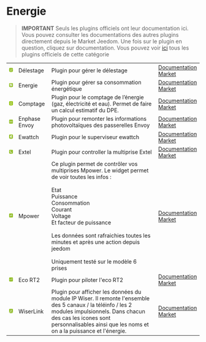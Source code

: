 
# Energie


>**IMPORTANT**
>Seuls les plugins officiels ont leur documentation ici. Vous pouvez consulter les documentations des autres plugins directement depuis le Market Jeedom. Une fois sur le plugin en question, cliquez sur documentation.
>Vous pouvez voir [ici](https://market.jeedom.com/index.php?v=d&p=market&type=plugin&categorie=energy) tous les plugins officiels de cette catégorie


| | | | |
|--- | --- | --- | ---|
|<img src="delestage/delestage_icon.png" class="pluginLogo" width="100" />|Délestage|Plugin pour gérer le délestage|[Documentation](delestage/index.md)<br/>[Market](https://market.jeedom.com/index.php?v=d&p=market_display&id=2616)|
|<img src="energy/energy_icon.png" class="pluginLogo" width="100" />|Energie|Plugin pour gérer sa consommation énergétique|[Documentation](energy/index.md)<br/>[Market](https://market.jeedom.com/index.php?v=d&p=market_display&id=54)|
|<img src="energy2/energy2_icon.png" class="pluginLogo" width="100" />|Comptage|Plugin pour le comptage de l’énergie (gaz, électricité et eau). Permet de faire un calcul estimatif du DPE.|[Documentation](energy2/index.md)<br/>[Market](https://market.jeedom.com/index.php?v=d&p=market_display&id=3591)|
|<img src="envoy/envoy_icon.png" class="pluginLogo" width="100" />|Enphase Envoy|Plugin pour remonter les informations photovoltaïques des passerelles Envoy|[Documentation](envoy/index.md)<br/>[Market](https://market.jeedom.com/index.php?v=d&p=market_display&id=3992)|
|<img src="ewattch/ewattch_icon.png" class="pluginLogo" width="100" />|Ewattch|Plugin pour le superviseur ewattch|[Documentation](ewattch/index.md)<br/>[Market](https://market.jeedom.com/index.php?v=d&p=market_display&id=1668)|
|<img src="extel/extel_icon.png" class="pluginLogo" width="100" />|Extel|Plugin pour controller la multiprise Extel|[Documentation](extel/index.md)<br/>[Market](https://market.jeedom.com/index.php?v=d&p=market_display&id=2979)|
|<img src="mpower/mpower_icon.png" class="pluginLogo" width="100" />|Mpower|Ce plugin permet de contrôler vos multiprises Mpower. Le widget permet de voir toutes les infos :<br/><br/>Etat<br/>Puissance<br/>Consommation<br/>Courant<br/>Voltage<br/>Et facteur de puissance<br/><br/>Les données sont rafraichies toutes les minutes et après une action depuis jeedom<br/><br/>Uniquement testé sur le modèle 6 prises|[Documentation](mpower/index.md)<br/>[Market](https://market.jeedom.com/index.php?v=d&p=market_display&id=2181)|
|<img src="rt2/rt2_icon.png" class="pluginLogo" width="100" />|Eco RT2|Plugin pour piloter l'eco RT2|[Documentation](rt2/index.md)<br/>[Market](https://market.jeedom.com/index.php?v=d&p=market_display&id=2918)|
|<img src="wiserlink/wiserlink_icon.png" class="pluginLogo" width="100" />|WiserLink|Plugin pour afficher les données du module IP Wiser. Il remonte l'ensemble des 5 canaux / la téléinfo / les 2 modules impulsionnels. Dans chacun des cas les icones sont personnalisables ainsi que les noms et on a la puissance et l'énergie.|[Documentation](wiserlink/index.md)<br/>[Market](https://market.jeedom.com/index.php?v=d&p=market_display&id=2938)|
